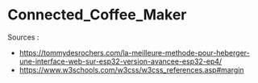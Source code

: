 # Connected_Coffee_Maker

Sources : 
  - https://tommydesrochers.com/la-meilleure-methode-pour-heberger-une-interface-web-sur-esp32-version-avancee-esp32-ep4/
  - https://www.w3schools.com/w3css/w3css_references.asp#margin
